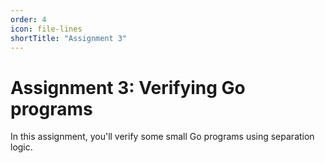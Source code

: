 ```yaml
---
order: 4
icon: file-lines
shortTitle: "Assignment 3"
---
```


# Assignment 3: Verifying Go programs

In this assignment, you'll verify some small Go programs using separation logic.
